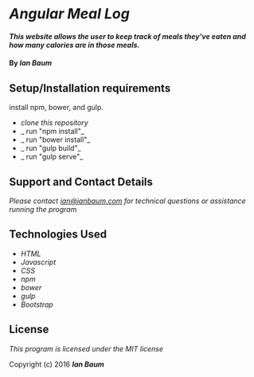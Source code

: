 # _Angular Meal Log_

#### _This website allows the user to keep track of meals they've eaten and how many calories are in those meals._

#### By _**Ian Baum**_

## Setup/Installation requirements

install npm, bower, and gulp.

* _clone this repository_
* _ run "npm install"_
* _ run "bower install"_
* _ run "gulp build"_
* _ run "gulp serve"_

## Support and Contact Details

_Please contact ian@ianbaum.com for technical questions or assistance running the program_

## Technologies Used

* _HTML_
* _Javascript_
* _CSS_
* _npm_
* _bower_
* _gulp_
* _Bootstrap_

## License

*This program is licensed under the MIT license*

Copyright (c) 2016 **_Ian Baum_**
